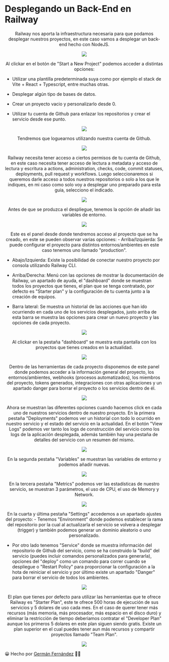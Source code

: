 
# Desplegando un Back-End en Railway

<p align="center">
Railway nos aporta la infraestructura necesaria para que podamos desplegar nuestros proyectos, en este caso vamos a desplegar un back-end hecho con NodeJS.
</p>

<p align="center">
  <img src="./Imagenes_Readme/Railway.png">
</p>

<p align="center">
Al clickar en el botón de "Start a New Project" podemos acceder a distintas opciones:

- Utilizar una plantilla predeterminada suya como por ejemplo el stack de Vite + React + Typescript, entre muchas otras.
 
- Desplegar algún tipo de bases de datos.
  
- Crear un proyecto vacio y personalizarlo desde 0.
 
- Utilizar tu cuenta de Github para enlazar los repositorios y crear el servicio desde ese punto.
  
</p>

<p align="center">
  <img src="./Imagenes_Readme/NuevoProyecto.png">
</p>

<p align="center">
Tendremos que loguearnos utilizando nuestra cuenta de Github.
</p>

<p align="center">
  <img src="./Imagenes_Readme/LoginGithub.png">
</p>

<p align="center">
Railway necesita tener acceso a ciertos permisos de tu cuenta de Github, en este caso necesita tener acceso de lectura a metadata y acceso de lectura y escritura a actions, administration, checks, code, commit statuses, deployments, pull request y workflows. Luego seleccionaremos si queremos darle acceso a todos nuestros repositorios o solo a los que le indiques, en mi caso como solo voy a desplegar uno preparado para esta guia, selecciono el indicado.
</p>

<p align="center">
  <img src="./Imagenes_Readme/AccesoRailwayGithub.png">
</p>

<p align="center">
Antes de que se produzca el despliegue, tenemos la opción de añadir las variables de entorno.
</p>

<p align="center">
  <img src="./Imagenes_Readme/AñadirVariablesEntorno.png">
</p>

<p align="center">
Este es el panel desde donde tendremos acceso al proyecto que se ha creado, en este se pueden observar varias opciones:
- Arriba/Izquierda: Se puede configurar el proyecto para distintos entornos/ambientes en este caso tenemos uno llamado "production".
  
- Abajo/Izquierda: Existe la posibilidad de conectar nuestro proyecto por consola utilizando Railway CLI.
  
- Arriba/Derecha: Menú con las opciones de mostrar la documentación de Railway, un apartado de ayuda, el "dashboard" donde se muestran todos los proyectos que tienes, el plan que se tenga contratado, por defecto es "Starter plan" y la configuración de tu cuenta junto a la creación de equipos.
  
- Barra lateral: Se muestra un historial de las acciones que han ido ocurriendo en cada uno de los servicios desplegados, justo arriba de esta barra se muestra las opciones para crear un nuevo proyecto y las opciones de cada proyecto.
</p>

<p align="center">
  <img src="./Imagenes_Readme/Dashboard.png">
</p>

<p align="center">
Al clickar en la pestaña "dashboard" se muestra esta pantalla con los proyectos que tienes creados en la actualidad.
</p>

<p align="center">
  <img src="./Imagenes_Readme/Proyectos.png">
</p>

<p align="center">
Dentro de las herramientas de cada proyecto disponemos de este panel donde podemos acceder a la información general del proyecto, los entornos/ambientes, webhooks (procesos automatizados), los miembros del proyecto, tokens generados, integraciones con otras aplicaciones y un apartado danger para borrar el proyecto o los servicios dentro de él.
</p>

<p align="center">
  <img src="./Imagenes_Readme/ProyectoSettings.png">
</p>

<p align="center">
Ahora se muestran las diferentes opciones cuando hacemos click en cada uno de nuestros servicios dentro de nuestro proyecto. En la primera pestaña "Deployments" podemos ver un historial con todo lo ocurrido en nuestro servicio y el estado del servicio en la actualidad. En el botón "View Logs" podemos ver tanto los logs de construcción del servicio como los logs de la aplicación desplegada, además también hay una pestaña de detalles del servicio con un resumen del mismo.
</p>

<p align="center">
  <img src="./Imagenes_Readme/Deployments.png">
</p>

<p align="center">
En la segunda pestaña "Variables" se muestran las variables de entorno y podemos añadir nuevas.
</p>

<p align="center">
  <img src="./Imagenes_Readme/Variables.png">
</p>

<p align="center">
En la tercera pestaña "Metrics" podemos ver las estadísticas de nuestro servicio, se muestran 3 parámetros, el uso de CPU, el uso de Memory y Network.
</p>

<p align="center">
  <img src="./Imagenes_Readme/Metrics.png">
</p>

<p align="center">
En la cuarta y última pestaña "Settings" accedemos a un apartado ajustes del proyecto:
- Tenemos "Environment" donde podemos establecer la rama del repositorio por la cual al actualizarla el servicio se volvera a desplegar (trigger) y también podemos generar un dominio aleatorio o uno personalizado.
  
- Por otro lado tenemos "Service" donde se muestra información del repositorio de Github del servicio, como se ha construido la "build" del servicio (puedes incluir comandos personalizados para generarla), opciones del "deploy" como un comando para correr cuando se despliegue o "Restart Policy" para proporcionar la configuración a la hota de reiniciar el servicio y por último existe un apartado "Danger" para borrar el servicio de todos los ambientes.
</p>

<p align="center">
  <img src="./Imagenes_Readme/Settings.png">
</p>

<p align="center">
El plan que tienes por defecto para utilizar las herramientas que te ofrece Railway es "Starter Plan", este te ofrece 500 horas de ejecución de sus servicios y 5 dolares de uso cada mes. En el caso de querer tener más recursos (más memoria, más procesador, más espacio en el disco duro) y eliminar la restricción de tiempo deberiamos contratar el "Developer Plan" aunque los primeros 5 dolares en este plan siguen siendo gratis. Existe un plan superior en el cual puedes tener aun más recursos y compartir proyectos llamado "Team Plan".
</p>

<p align="center">
  <img src="./Imagenes_Readme/Usage.png">
</p>

😀 Hecho por [Germán Fernández](https://www.linkedin.com/in/geerdev/) :technologist: